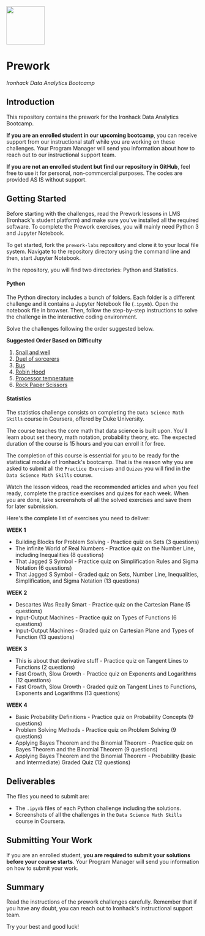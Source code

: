 <img src="https://bit.ly/2VnXWr2" width="100">

# Prework
*Ironhack Data Analytics Bootcamp*

## Introduction
This repository contains the prework for the Ironhack Data Analytics Bootcamp. 

**If you are an enrolled student in our upcoming bootcamp**, you can receive support from our instructional staff while you are working on these challenges. Your Program Manager will send you information about how to reach out to our instructional support team.

**If you are not an enrolled student but find our repository in GitHub**, feel free to use it for personal, non-commcercial purposes. The codes are provided AS IS without support.

## Getting Started

Before starting with the challenges, read the Prework lessons in LMS (Ironhack's student platform) and make sure you've installed all the required software. To complete the Prework exercises, you will mainly need Python 3 and Jupyter Notebook. 

To get started, fork the `prework-labs` repository and clone it to your local file system. Navigate to the repository directory using the command line and then, start Jupyter Notebook.

In the repository, you will find two directories: Python and Statistics. 

#### Python
The Python directory includes a bunch of folders. Each folder is a different challenge and it contains a Jupyter Notebook file (`.ipynb`). Open the notebook file in browser. Then, follow the step-by-step instructions to solve the challenge in the interactive coding environment. 

Solve the challenges following the order suggested below.

**Suggested Order Based on Difficulty**  

1. [Snail and well](./1.-Python/1.-Snail-and-Well)
1. [Duel of sorcerers](./1.-Python/2.-Duel-of-Sorcerers)
1. [Bus](./1.-Python/3.-Bus)
1. [Robin Hood](./1.-Python/4.-Robin-Hood)
1. [Processor temperature](./1.-Python/5.-Temperature-Processor)
1. [Rock Paper Scissors](./1.-Python/6.-Rock–Paper–Scissors)

#### Statistics
The statistics challenge consists on completing the `Data Science Math Skills` course in Coursera, offered by Duke University. 

The course teaches the core math that data science is built upon. You'll learn about set theory, math notation, probability theory, etc. The expected duration of the course is 15 hours and you can enroll it for free. 

The completion of this course is essential for you to be ready for the statistical module of Ironhack's bootcamp.
That is the reason why you are asked to submit all the `Practice Exercises` and `Quizes` you will find in the `Data Science Math Skills` course. 

Watch the lesson videos, read the recommended articles and when you feel ready, complete the practice exercises and quizes for each week. When you are done, take screenshots of all the solved exercises and save them for later submission. 

Here's the complete list of exercises you need to deliver:

**WEEK 1**
* Building Blocks for Problem Solving - Practice quiz on Sets (3 questions)
* The infinite World of Real Numbers - Practice quiz on the Number Line, including Inequalities (8 questions)
* That Jagged S Symbol - Practice quiz on Simplification Rules and Sigma Notation (6 questions)
* That Jagged S Symbol - Graded quiz on Sets, Number Line, Inequalities, Simplification, and Sigma Notation (13 questions)

**WEEK 2**
* Descartes Was Really Smart - Practice quiz on the Cartesian Plane (5 questions)
* Input-Output Machines - Practice quiz on Types of Functions (6 questions)
* Input-Output Machines - Graded quiz on Cartesian Plane and Types of Function (13 questions)

**WEEK 3**
* This is about that derivative stuff - Practice quiz on Tangent Lines to Functions (2 questions)
* Fast Growth, Slow Growth - Practice quiz on Exponents and Logarithms (12 questions)
* Fast Growth, Slow Growth - Graded quiz on Tangent Lines to Functions, Exponents and Logarithms (13 questions)

**WEEK 4**
* Basic Probability Definitions - Practice quiz on Probability Concepts (9 questions)
* Problem Solving Methods - Practice quiz on Problem Solving (9 questions)
* Applying Bayes Theorem and the Binomial Theorem - Practice quiz on Bayes Theorem and the Binomial Theorem (9 questions)
* Applying Bayes Theorem and the Binomial Theorem - Probability (basic and Intermediate) Graded Quiz (12 questions)

## Deliverables
The files you need to submit are:
- The `.ipynb` files of each Python challenge including the solutions.
- Screenshots of all the challenges in the `Data Science Math Skills` course in Coursera. 

## Submitting Your Work

If you are an enrolled student, **you are required to submit your solutions before your course starts**. Your Program Manager will send you information on how to submit your work.

## Summary
Read the instructions of the prework challenges carefully. Remember that if you have any doubt, you can reach out to Ironhack's instructional support team.  

Try your best and good luck!
